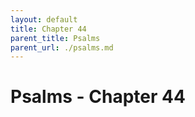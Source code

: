 ```yaml
---
layout: default
title: Chapter 44
parent_title: Psalms
parent_url: ./psalms.md
---
```


# Psalms - Chapter 44

